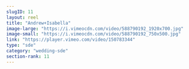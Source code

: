 ```yaml
---
slugID: 11 
layout: reel
title: "Andrew+Isabella"
image-large: "https://i.vimeocdn.com/video/588790192_1920x700.jpg"
image-small: "https://i.vimeocdn.com/video/588790192_750x500.jpg"
link: "https://player.vimeo.com/video/150783344"
type: "sde"
category: "wedding-sde"
section-rank: 11
---
```

